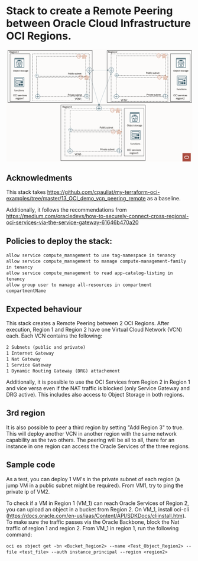 # Stack to create a Remote Peering between Oracle Cloud Infrastructure OCI Regions. 


![architecture diagram](architecture_diagram.png)


## Acknowledments

This stack takes https://github.com/cpauliat/my-terraform-oci-examples/tree/master/13_OCI_demo_vcn_peering_remote as a baseline.

Additionally, it follows the recommendations from https://medium.com/oracledevs/how-to-securely-connect-cross-regional-oci-services-via-the-service-gateway-61646b470a20


## Policies to deploy the stack: 
```
allow service compute_management to use tag-namespace in tenancy
allow service compute_management to manage compute-management-family in tenancy
allow service compute_management to read app-catalog-listing in tenancy
allow group user to manage all-resources in compartment compartmentName
```

## Expected behaviour

This stack creates a Remote Peering between 2 OCI Regions. After execution, Region 1 and Region 2 have one Virtual Cloud Network (VCN) each. Each VCN contains the following:

    2 Subnets (public and private)
    1 Internet Gateway
    1 Nat Gateway
    1 Service Gateway
    1 Dynamic Routing Gateway (DRG) attachement

Additionally, it is possible to use the OCI Services from Region 2 in Region 1 and vice versa even if the NAT traffic is blocked (only Service Gateway and DRG active). This includes also access to Object Storage in both regions.

## 3rd region

It is also possible to peer a third region by setting "Add Region 3" to true.
This will deploy another VCN in another region with the same network capability as the two others. The peering will be all to all, there for an instance in one region can access the Oracle Services of the three regions.

## Sample code

As a test, you can deploy 1 VM's in the private subnet of each region (a jump VM in a public subnet might be required). From VM1, try to ping the private ip of VM2.

To check if a VM in Region 1 (VM_1) can reach Oracle Services of Region 2, you can upload an object in a bucket from Region 2. On VM_1, install oci-cli (https://docs.oracle.com/en-us/iaas/Content/API/SDKDocs/cliinstall.htm). To make sure the traffic passes via the Oracle Backbone, block the Nat traffic of region 1 and region 2. From VM_1 in region 1, run the following command:
```console
oci os object get -bn <Bucket_Region2> --name <Test_Object_Region2> --file <test_file> --auth instance_principal --region <region2>
```